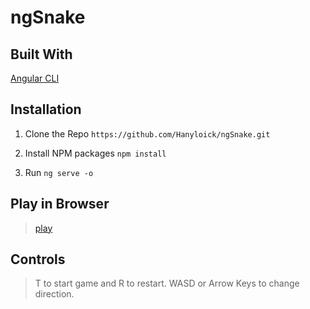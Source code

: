 # ngSnake

## Built With

[Angular CLI](https://angular.io/docs)

## Installation

1. Clone the Repo
    `https://github.com/Hanyloick/ngSnake.git`

2. Install NPM packages
    `npm install`
3. Run
    `ng serve -o`

## Play in Browser

>[play](http://18.216.79.214:8080/ngSnake)

## Controls

>T to start game and R to restart.
WASD or Arrow Keys to change direction.